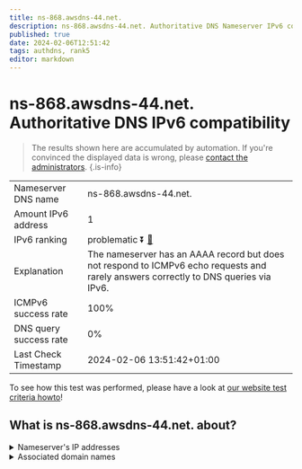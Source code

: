 ```yaml
---
title: ns-868.awsdns-44.net.
description: ns-868.awsdns-44.net. Authoritative DNS Nameserver IPv6 compatibility
published: true
date: 2024-02-06T12:51:42
tags: authdns, rank5
editor: markdown
---
```


# ns-868.awsdns-44.net. Authoritative DNS IPv6 compatibility

> The results shown here are accumulated by automation. If you're convinced the displayed data is wrong, please [contact the administrators](/howto/chat). 
{.is-info}




|   |   |
| - | - |
| Nameserver DNS name | ns-868.awsdns-44.net.
| Amount IPv6 address | 1
| IPv6 ranking | problematic :arrow_double_down: [🔗](/howto/ranking) |
| Explanation | The nameserver has an AAAA record but does not respond to ICMPv6 echo requests and rarely answers correctly to DNS queries via IPv6. |
| ICMPv6 success rate | 100%|
| DNS query success rate | 0% |
| Last Check Timestamp | 2024-02-06 13:51:42+01:00 |

To see how this test was performed, please have a look at [our website test criteria howto](/howto/testcriteria/authdns)!


## What is ns-868.awsdns-44.net. about?




<details>
<summary>Nameserver's IP addresses</summary>

2600:9000:5303:6400::1

</details>



<details>
<summary>Associated domain names</summary>

www.mongodb.com

</details>
